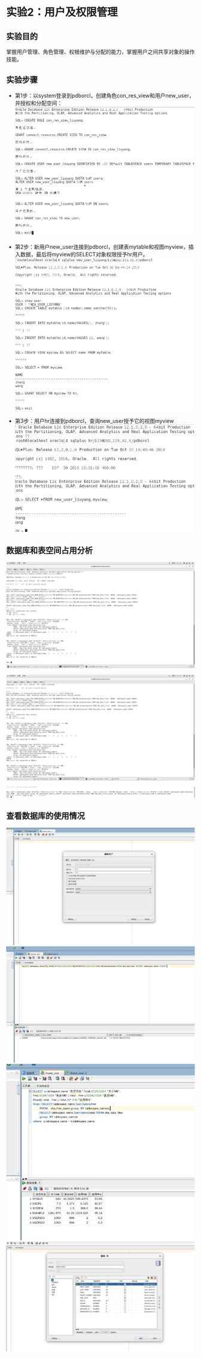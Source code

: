  
# 实验2：用户及权限管理

## 实验目的

掌握用户管理、角色管理、权根维护与分配的能力，掌握用户之间共享对象的操作技能。

## 实验步骤

- 第1步：以system登录到pdborcl，创建角色con_res_view和用户new_user，并授权和分配空间：
![](https://github.com/supermanliuyang/Oracle/blob/master/test2.1.png)

- 第2步：新用户new_user连接到pdborcl，创建表mytable和视图myview，插入数据，最后将myview的SELECT对象权限授予hr用户。
![](https://github.com/supermanliuyang/Oracle/blob/master/test2.2.png)

- 第3步：用户hr连接到pdborcl，查询new_user授予它的视图myview
![](https://github.com/supermanliuyang/Oracle/blob/master/test2.3.png)

## 数据库和表空间占用分析
![](https://github.com/supermanliuyang/Oracle/blob/master/test2.4.png)

![](https://github.com/supermanliuyang/Oracle/blob/master/test2.5.png)

![](https://github.com/supermanliuyang/Oracle/blob/master/test2.6.png)
## 查看数据库的使用情况
![](https://github.com/supermanliuyang/Oracle/blob/master/test2.7.png)
![](https://github.com/supermanliuyang/Oracle/blob/master/test2.8.png)
![](https://github.com/supermanliuyang/Oracle/blob/master/test2.9.png)
![](https://github.com/supermanliuyang/Oracle/blob/master/test3.0.png)
